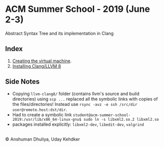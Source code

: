 ACM Summer School - 2019 (June 2-3)
====================
Abstract Syntax Tree and its implementation in Clang

Index
------------
1. [Creating the virtual machine](build-vm.html).
2. [Installing Clang/LLVM 8](../../compilers/llvm/get_started.html)



Side Notes
-------------------
* Copying `llvm-clang8/` folder (contains llvm's source and build directories) using `scp ...` replaced all the symbolic links with copies of the files/directories! Instead use `rsync -avz -e ssh /src/dir user@remote.host:dst/dir`.
* Had to create a symbolic link `student@acm-summer-school-2019:/usr/lib/x86_64-linux-gnu$ sudo ln -s libxml2.so.2 libxml2.so`
* packages installed explicitly: `libxml2-dev`, `libedit-dev`, `valgrind`



   
<div class="footer">
<br/>
&copy; Anshuman Dhuliya, Uday Kehdker
<br/>
</div>

